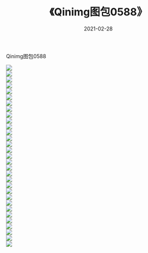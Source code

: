﻿---
layout: post
title:  《Qinimg图包0588》
date:   2021-02-28
img: http://imgx.orgx.ga/Qinimg图包/Qinimg图包0588/000.jpg
categories: [美女, 清纯, 唯美]
---

Qinimg图包0588

 ![](http://imgx.orgx.ga/Qinimg图包/Qinimg图包0588/001.jpg) <br>![](http://imgx.orgx.ga/Qinimg图包/Qinimg图包0588/002.jpg) <br>![](http://imgx.orgx.ga/Qinimg图包/Qinimg图包0588/003.jpg) <br>![](http://imgx.orgx.ga/Qinimg图包/Qinimg图包0588/004.jpg) <br>![](http://imgx.orgx.ga/Qinimg图包/Qinimg图包0588/005.jpg) <br>![](http://imgx.orgx.ga/Qinimg图包/Qinimg图包0588/006.jpg) <br>![](http://imgx.orgx.ga/Qinimg图包/Qinimg图包0588/007.jpg) <br>![](http://imgx.orgx.ga/Qinimg图包/Qinimg图包0588/008.jpg) <br>![](http://imgx.orgx.ga/Qinimg图包/Qinimg图包0588/009.jpg) <br>![](http://imgx.orgx.ga/Qinimg图包/Qinimg图包0588/010.jpg) <br>![](http://imgx.orgx.ga/Qinimg图包/Qinimg图包0588/011.jpg) <br>![](http://imgx.orgx.ga/Qinimg图包/Qinimg图包0588/012.jpg) <br>![](http://imgx.orgx.ga/Qinimg图包/Qinimg图包0588/013.jpg) <br>![](http://imgx.orgx.ga/Qinimg图包/Qinimg图包0588/014.jpg) <br>![](http://imgx.orgx.ga/Qinimg图包/Qinimg图包0588/015.jpg) <br>![](http://imgx.orgx.ga/Qinimg图包/Qinimg图包0588/016.jpg) <br>![](http://imgx.orgx.ga/Qinimg图包/Qinimg图包0588/017.jpg) <br>![](http://imgx.orgx.ga/Qinimg图包/Qinimg图包0588/018.jpg) <br>![](http://imgx.orgx.ga/Qinimg图包/Qinimg图包0588/019.jpg) <br>![](http://imgx.orgx.ga/Qinimg图包/Qinimg图包0588/020.jpg) <br>![](http://imgx.orgx.ga/Qinimg图包/Qinimg图包0588/021.jpg) <br>![](http://imgx.orgx.ga/Qinimg图包/Qinimg图包0588/022.jpg) <br>![](http://imgx.orgx.ga/Qinimg图包/Qinimg图包0588/023.jpg) <br>![](http://imgx.orgx.ga/Qinimg图包/Qinimg图包0588/024.jpg) <br>![](http://imgx.orgx.ga/Qinimg图包/Qinimg图包0588/025.jpg) <br>![](http://imgx.orgx.ga/Qinimg图包/Qinimg图包0588/026.jpg) <br>![](http://imgx.orgx.ga/Qinimg图包/Qinimg图包0588/027.jpg) <br>![](http://imgx.orgx.ga/Qinimg图包/Qinimg图包0588/028.jpg) <br>![](http://imgx.orgx.ga/Qinimg图包/Qinimg图包0588/029.jpg) <br>![](http://imgx.orgx.ga/Qinimg图包/Qinimg图包0588/030.jpg) <br>![](http://imgx.orgx.ga/Qinimg图包/Qinimg图包0588/031.jpg) <br>
